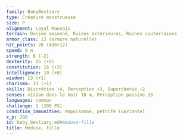 ```yaml
---
family: BabyBestiary
type: Créature monstrueuse
size: P
alignment: Loyal Mauvais
terrain: Donjon maçonné, Ruines extérieures, Ruines souterraines
armor_class: 13 (armure naturelle)
hit_points: 26 (4d6+12)
speed: 9 m
strength: 8 (-2)
dexterity: 15 (+2)
constitution: 16 (+3)
intelligence: 10 (+0)
wisdom: 13 (+1)
charisma: 13 (+1)
skills: Discrétion +4, Perception +3, Supercherie +2
senses: vision dans le noir 18 m, Perception passive 13
languages: commun
challenge: 1 (200 PX)
condition_immunities: empoisonné, pétrifé (variante)
x_p: 200
id: baby_bestiary.md#méduse-fille
title: Méduse, fille
---
```


